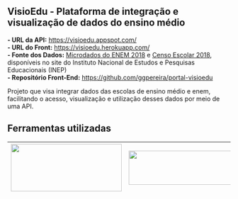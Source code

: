 ## VisioEdu - Plataforma de integração e visualização de dados do ensino médio 
<b>- URL da API:</b> https://visioedu.appspot.com/
<br/>
<b>- URL do Front:</b> https://visioedu.herokuapp.com/
<br/>
<b>- Fonte dos Dados:</b> <a href="http://download.inep.gov.br/microdados/microdados_enem2018.zip">Microdados do ENEM 2018</a> e <a href="http://download.inep.gov.br/microdados/microdados_educacao_basica_2018.zip">Censo Escolar 2018</a>, disponíveis no site do Instituto Nacional de Estudos e Pesquisas Educacionais (INEP)
<br/>
<b>- Repositório Front-End:</b> https://github.com/ggpereira/portal-visioedu

Projeto que visa integrar dados das escolas de ensino médio e enem, facilitando o acesso, visualização e utilização desses dados por meio de uma API.

## Ferramentas utilizadas

| <img width="250" height="107" src="https://github.com/ggpereira/visio-edu/blob/master/artwork/tools_logo/node_logo.jpeg?raw=true"> | <img width="320" height="77" src="https://github.com/ggpereira/visio-edu/blob/master/artwork/tools_logo/typescript_logo.png?raw=true"> | 
| :---: | :---: |


